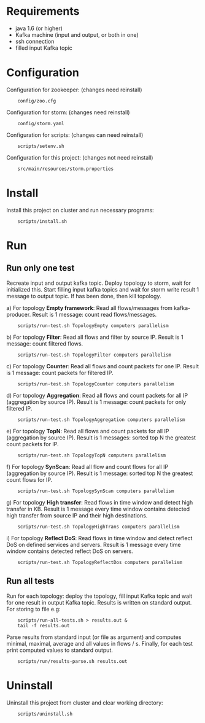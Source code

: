 Requirements
============================
* java 1.6 (or higher)
* Kafka machine (input and output, or both in one)
* ssh connection
* filled input Kafka topic

Configuration
============================

Configuration for zookeeper: (changes need reinstall)

        config/zoo.cfg

Configuration for storm: (changes need reinstall)

        config/storm.yaml

Configuration for scripts: (changes can need reinstall)

        scripts/setenv.sh

Configuration for this project: (changes not need reinstall)

        src/main/resources/storm.properties

Install
============================

Install this project on cluster and run necessary programs:

        scripts/install.sh

Run
============================

Run only one test
----------------------------

Recreate input and output kafka topic. Deploy topology to storm, wait for
initialized this. Start filling input kafka topics and wait for storm write
result 1 message to output topic. If has been done, then kill topology.

a) For topology <b>Empty framework</b>: Read all flows/messages from kafka-producer.
Result is 1 message: count read flows/messages.

        scripts/run-test.sh TopologyEmpty computers parallelism

b) For topology <b>Filter</b>: Read all flows and filter by source IP.
Result is 1 message: count filtered flows.

        scripts/run-test.sh TopologyFilter computers parallelism

c) For topology <b>Counter</b>: Read all flows and count packets for one IP.
Result is 1 message: count packets for filtered IP.

        scripts/run-test.sh TopologyCounter computers parallelism

d) For topology <b>Aggregation</b>: Read all flows and count packets for all IP
(aggregation by source IP). Result is 1 message: count packets for only filtered IP.

        scripts/run-test.sh TopologyAggregation computers parallelism

e) For topology <b>TopN</b>: Read all flows and count packets for all IP (aggregation
by source IP). Result is 1 messages: sorted top N the greatest count packets for IP.

        scripts/run-test.sh TopologyTopN computers parallelism

f) For topology <b>SynScan</b>: Read all flow and count flows for all IP (aggregation
by source IP). Result is 1 message: sorted top N the greatest count flows for IP.

        scripts/run-test.sh TopologySynScan computers parallelism

g) For topology <b>High transfer</b>: Read flows in time window and detect high
transfer in KB. Result is 1 message every time window contains detected high
transfer from source IP and their high destinations.

        scripts/run-test.sh TopologyHighTrans computers parallelism

i) For topology <b>Reflect DoS</b>: Read flows in time window and detect reflect
DoS on defined services and servers. Result is 1 message every time window contains
detected reflect DoS on servers.

        scripts/run-test.sh TopologyReflectDos computers parallelism

Run all tests
----------------------------

Run for each topology: deploy the topology, fill input Kafka topic and wait for one
result in output Kafka topic. Results is written on standard output.
For storing to file e.g:

        scripts/run-all-tests.sh > results.out &
        tail -f results.out

Parse results from standard input (or file as argument) and computes minimal, maximal,
average and all values in flows / s. Finally, for each test print computed values
to standard output.

        scripts/run/results-parse.sh results.out

Uninstall
============================

Uninstall this project from cluster and clear working directory:

        scripts/uninstall.sh
